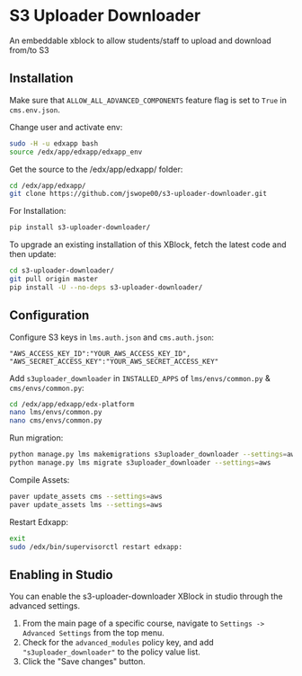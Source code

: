 # S3 Uploader Downloader
An embeddable xblock to allow students/staff to upload and download from/to S3

Installation
------------

Make sure that `ALLOW_ALL_ADVANCED_COMPONENTS` feature flag is set to `True` in `cms.env.json`.

Change user and activate env:

```bash
sudo -H -u edxapp bash
source /edx/app/edxapp/edxapp_env
```

Get the source to the /edx/app/edxapp/ folder:

```bash
cd /edx/app/edxapp/
git clone https://github.com/jswope00/s3-uploader-downloader.git

```

For Installation:
```bash
pip install s3-uploader-downloader/
```

To upgrade an existing installation of this XBlock, fetch the latest code and then update:

```bash
cd s3-uploader-downloader/
git pull origin master
pip install -U --no-deps s3-uploader-downloader/
```

Configuration
-------------

Configure S3 keys in `lms.auth.json` and `cms.auth.json`:

```
"AWS_ACCESS_KEY_ID":"YOUR_AWS_ACCESS_KEY_ID",
"AWS_SECRET_ACCESS_KEY":"YOUR_AWS_SECRET_ACCESS_KEY"
```

Add `s3uploader_downloader` in `INSTALLED_APPS` of `lms/envs/common.py` & `cms/envs/common.py`:

```bash
cd /edx/app/edxapp/edx-platform
nano lms/envs/common.py
nano cms/envs/common.py
```

Run migration:

```bash
python manage.py lms makemigrations s3uploader_downloader --settings=aws
python manage.py lms migrate s3uploader_downloader --settings=aws
```

Compile Assets:

```bash
paver update_assets cms --settings=aws
paver update_assets lms --settings=aws
```

Restart Edxapp:

```bash
exit
sudo /edx/bin/supervisorctl restart edxapp:
```

Enabling in Studio
------------------

You can enable the s3-uploader-downloader XBlock in studio through the advanced
settings.

1. From the main page of a specific course, navigate to `Settings ->
   Advanced Settings` from the top menu.
2. Check for the `advanced_modules` policy key, and add
   `"s3uploader_downloader"` to the policy value list.
3. Click the "Save changes" button.
